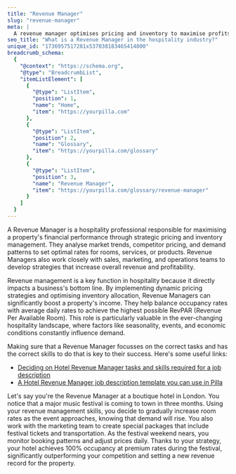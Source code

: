 ```yaml
---
title: "Revenue Manager"
slug: "revenue-manager"
meta: |
  A revenue manager optimises pricing and inventory to maximise profits for hotels, restaurants, cafes, and bars by analysing demand and market trends.
seo_title: "What is a Revenue Manager in the hospitality industry?"
unique_id: "1736957517281x537038183465414800"
breadcrumb_schema:
  {
    "@context": "https://schema.org",
    "@type": "BreadcrumbList",
    "itemListElement": [
      {
        "@type": "ListItem",
        "position": 1,
        "name": "Home",
        "item": "https://yourpilla.com"
      },
      {
        "@type": "ListItem",
        "position": 2,
        "name": "Glossary",
        "item": "https://yourpilla.com/glossary"
      },
      {
        "@type": "ListItem",
        "position": 3,
        "name": "Revenue Manager",
        "item": "https://yourpilla.com/glossary/revenue-manager"
      }
    ]
  }
---
```


A Revenue Manager is a hospitality professional responsible for maximising a property's financial performance through strategic pricing and inventory management. They analyse market trends, competitor pricing, and demand patterns to set optimal rates for rooms, services, or products. Revenue Managers also work closely with sales, marketing, and operations teams to develop strategies that increase overall revenue and profitability.

Revenue management is a key function in hospitality because it directly impacts a business's bottom line. By implementing dynamic pricing strategies and optimising inventory allocation, Revenue Managers can significantly boost a property's income. They help balance occupancy rates with average daily rates to achieve the highest possible RevPAR (Revenue Per Available Room). This role is particularly valuable in the ever-changing hospitality landscape, where factors like seasonality, events, and economic conditions constantly influence demand.

Making sure that a Revenue Manager focusses on the correct tasks and has the correct skills to do that is key to their success. Here's some useful links:

*   [Deciding on Hotel Revenue Manager tasks and skills required for a job description](https://yourpilla.com/blog/hotel-revenue-manager-duties)
*   [A Hotel Revenue Manager job description template you can use in Pilla](https://yourpilla.com/templates/hotel-revenue-manager-job-description)

Let's say you're the Revenue Manager at a boutique hotel in London. You notice that a major music festival is coming to town in three months. Using your revenue management skills, you decide to gradually increase room rates as the event approaches, knowing that demand will rise. You also work with the marketing team to create special packages that include festival tickets and transportation. As the festival weekend nears, you monitor booking patterns and adjust prices daily. Thanks to your strategy, your hotel achieves 100% occupancy at premium rates during the festival, significantly outperforming your competition and setting a new revenue record for the property.